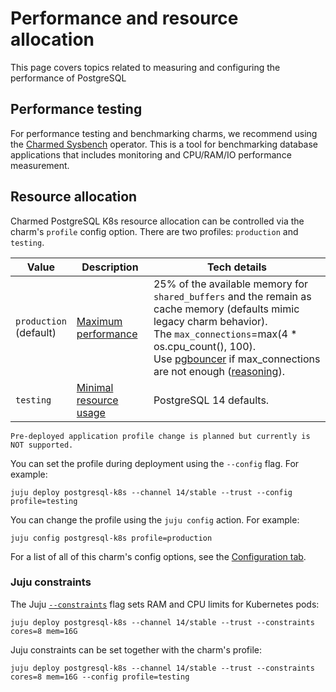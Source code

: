 # Performance and resource allocation

This page covers topics related to measuring and configuring the performance of PostgreSQL

## Performance testing

For performance testing and benchmarking charms, we recommend using the [Charmed Sysbench](https://charmhub.io/sysbench) operator. This is a tool for benchmarking database applications that includes monitoring and CPU/RAM/IO performance measurement.

## Resource allocation

Charmed PostgreSQL K8s resource allocation can be controlled via the charm's `profile` config option. There are two profiles: `production` and `testing`. 

|Value|Description|Tech details|
| --- | --- | ----- |
|`production`<br>(default)|[Maximum performance](https://github.com/canonical/postgresql-k8s-operator/blob/main/lib/charms/postgresql_k8s/v0/postgresql.py#L437-L446)| 25% of the available memory for `shared_buffers` and the remain as cache memory (defaults mimic legacy charm behavior).<br/>The `max_connections`=max(4 * os.cpu_count(), 100).<br/> Use [pgbouncer](https://charmhub.io/pgbouncer-k8s) if max_connections are not enough ([reasoning](https://www.percona.com/blog/scaling-postgresql-with-pgbouncer-you-may-need-a-connection-pooler-sooner-than-you-expect/)).|
|`testing`|[Minimal resource usage](https://github.com/canonical/postgresql-k8s-operator/blob/main/lib/charms/postgresql_k8s/v0/postgresql.py#L437-L446)| PostgreSQL 14 defaults. |

```{caution}
Pre-deployed application profile change is planned but currently is NOT supported.
```

You can set the profile during deployment using the `--config` flag. For example:

```text
juju deploy postgresql-k8s --channel 14/stable --trust --config profile=testing
```

You can change the profile using the `juju config` action. For example:

```text
juju config postgresql-k8s profile=production
```

For a list of all of this charm's config options, see the [Configuration tab](https://charmhub.io/postgresql-k8s/configure#profile).

### Juju constraints

The Juju [`--constraints`](https://juju.is/docs/juju/constraint) flag sets RAM and CPU limits for Kubernetes pods:

```text
juju deploy postgresql-k8s --channel 14/stable --trust --constraints cores=8 mem=16G
```

Juju constraints can be set together with the charm's profile:

```text
juju deploy postgresql-k8s --channel 14/stable --trust --constraints cores=8 mem=16G --config profile=testing
```

